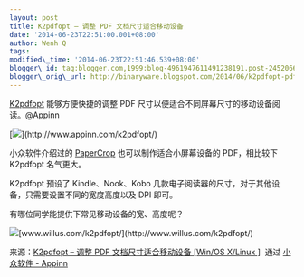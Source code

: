 ```yaml
--- 
layout: post 
title: K2pdfopt – 调整 PDF 文档尺寸适合移动设备 
date: '2014-06-23T22:51:00.001+08:00' 
author: Wenh Q
tags:
modified\_time: '2014-06-23T22:51:46.539+08:00' 
blogger\_id: tag:blogger.com,1999:blog-4961947611491238191.post-2452066871878285306
blogger\_orig\_url: http://binaryware.blogspot.com/2014/06/k2pdfopt-pdf.html
---
```

[K2pdfopt](http://www.appinn.com/k2pdfopt/) 能够方便快捷的调整 PDF
尺寸以便适合不同屏幕尺寸的移动设备阅读。@Appinn



[![](https://images-blogger-opensocial.googleusercontent.com/gadgets/proxy?url=http%3A%2F%2Fimg3.appinn.com%2Fimages%2F201406%2Fv203_screenshot_small.jpg%2Fo&container=blogger&gadget=a&rewriteMime=image%2F*)](http://www.appinn.com/k2pdfopt/)



小众软件介绍过的 [PaperCrop](http://www.appinn.com/papercrop/)
也可以制作适合小屏幕设备的 PDF，相比较下 K2pdfopt 名气更大。



K2pdfopt 预设了 Kindle、Nook、Kobo
几款电子阅读器的尺寸，对于其他设备，只需要设置不同的宽度高度以及 DPI
即可。



有哪位同学能提供下常见移动设备的宽、高度呢？



![](https://images-blogger-opensocial.googleusercontent.com/gadgets/proxy?url=http%3A%2F%2Fimg3.appinn.com%2Fwp-content%2Fdown.gif&container=blogger&gadget=a&rewriteMime=image%2F*)[www.willus.com/k2pdfopt/](http://www.willus.com/k2pdfopt/)
<div>




</div>

<div>

来源：[K2pdfopt – 调整 PDF 文档尺寸适合移动设备
[Win/OS
X/Linux
]](http://www.appinn.com/k2pdfopt/)  通过 [小众软件 -
Appinn](http://www.appinn.com/)

</div>
